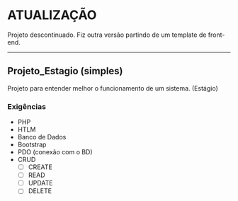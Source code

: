 # ATUALIZAÇÃO
Projeto descontinuado. Fiz outra versão partindo de um template de front-end. 
<hr>

## Projeto_Estagio (simples)
Projeto para entender melhor o funcionamento de um sistema. (Estágio)

### Exigências

* PHP
* HTLM
* Banco de Dados
* Bootstrap
* PDO (conexão com o BD)
* CRUD
    - [ ] CREATE
    - [ ] READ
    - [ ] UPDATE
    - [ ] DELETE
